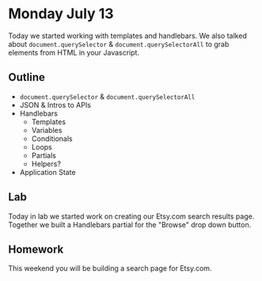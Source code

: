 # Monday July 13

Today we started working with templates and handlebars.
We also talked about `document.querySelector` & `document.querySelectorAll` to grab elements from HTML in your Javascript.

## Outline

* `document.querySelector` & `document.querySelectorAll`
* JSON & Intros to APIs
* Handlebars
    - Templates
    - Variables
    - Conditionals
    - Loops
    - Partials
    - Helpers?
* Application State

## Lab

Today in lab we started work on creating our Etsy.com search results page.
Together we built a Handlebars partial for the "Browse" drop down button.

## Homework

This weekend you will be building a search page for Etsy.com.


